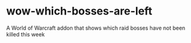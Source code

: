 # wow-which-bosses-are-left
A World of Warcraft addon that shows which raid bosses have not been killed this week
